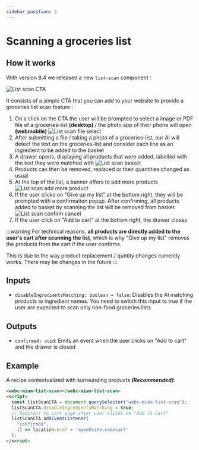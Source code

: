 ```yaml
---
sidebar_position: 3
---
```


# Scanning a groceries list

## How it works

With version 8.4 we released a new `list-scan` component :

![](https://storage.googleapis.com/assets.miam.tech/kmm_documentation/web/examples/8.4/ListScanCTA.png "List scan CTA")

It consists of a simple CTA that you can add to your website to provide a groceries list scan feature :

1. On a click on the CTA the user will be prompted to select a image or PDF file of a groceries-list **(desktop)** / the photo app of their phone will open **(webmobile)**
![](https://storage.googleapis.com/assets.miam.tech/kmm_documentation/web/examples/8.4/ListScanFileSelect.png "List scan file select")
2. After submitting a file / taking a photo of a groceries-list, our AI will detect the text on the groceries-list and consider each line as an ingredient to be added to the basket
3. A drawer opens, displaying all products that were added, labelled with the text they were matched with
![](https://storage.googleapis.com/assets.miam.tech/kmm_documentation/web/examples/8.4/ListScanBasketPreview.png "List scan basket")
4. Products can then be removed, replaced or their quantities changed as usual
5. At the top of the list, a banner offers to add more products
![](https://storage.googleapis.com/assets.miam.tech/kmm_documentation/web/examples/8.4/ListScanMoreProduct.png "List scan add more product")
6. If the user clicks on "Give up my list" at the bottom right, they will be prompted with a confirmation popup. After confirming, all products added to basket by scanning the list will be removed from basket
![](https://storage.googleapis.com/assets.miam.tech/kmm_documentation/web/examples/8.4/ListScanCancelConfirm.png "List scan confirm cancel")
7. If the user click on "Add to cart" at the bottom right, the drawer closes 

:::warning
  For technical reasons, **all products are directly added to the user's cart after scanning the list**, which is why "Give up my list" removes the products from the cart if the user confirms.

  This is due to the way product replacement / quntity changes currently works. There may be changes in the future
:::

## Inputs

  - `disableIngredientsMatching: boolean = false`: Disables the AI matching products to ingredient names. You need to switch this input to true if the user are expected to scan only non-food groceries lists

## Outputs
  - `confirmed: void`: Emits an event when the user clicks on "Add to cart" and the drawer is closed

## Example

A recipe contextualized with surrounding products **_(Recommended)_**:

```html
<webc-miam-list-scan></webc-miam-list-scan>
<script>
  const listScanCTA = document.querySelector("webc-miam-list-scan");
  listScanCTA.disableIngredientsMatching = true;
  // Redirect to cart page after user clicks on "Add to cart"
  listScanCTA.addEventListener(
    "confirmed",
    () => location.href = 'mywebsite.com/cart'
  );
</script>
```
